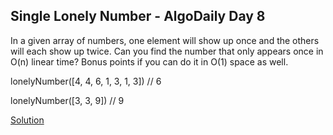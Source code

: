 ## Single Lonely Number - AlgoDaily Day 8

In a given array of numbers, one element will show up once and the others will each show up twice. Can you find the number that only appears once in O(n) linear time? Bonus points if you can do it in O(1) space as well.

lonelyNumber([4, 4, 6, 1, 3, 1, 3])
// 6

lonelyNumber([3, 3, 9])
// 9

[Solution](./index.js)
